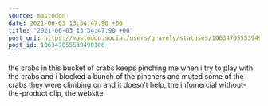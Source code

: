 ```yaml
---
source: mastodon
date: 2021-06-03 13:34:47.90 +00
title: "2021-06-03 13:34:47.90 +00"
post_uri: https://mastodon.social/users/gravely/statuses/106347055539490186
post_id: 106347055539490186
---
```

the crabs in this bucket of crabs keeps pinching me when i try to play with the crabs and i blocked a bunch of the pinchers and muted some of the crabs they were climbing on and it doesn’t help, the infomercial without-the-product clip, the website


